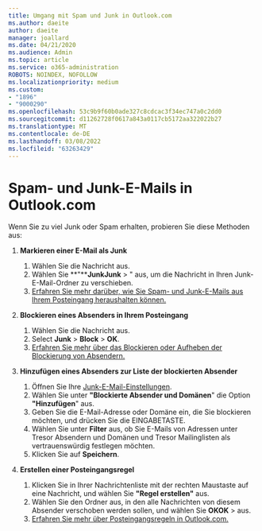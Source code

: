 ```yaml
---
title: Umgang mit Spam und Junk in Outlook.com
ms.author: daeite
author: daeite
manager: joallard
ms.date: 04/21/2020
ms.audience: Admin
ms.topic: article
ms.service: o365-administration
ROBOTS: NOINDEX, NOFOLLOW
ms.localizationpriority: medium
ms.custom:
- "1896"
- "9000290"
ms.openlocfilehash: 53c9b9f60b0ade327c8cdcac3f34ec747a0c2dd0
ms.sourcegitcommit: d11262728f0617a843a0117cb5172aa322022b27
ms.translationtype: MT
ms.contentlocale: de-DE
ms.lasthandoff: 03/08/2022
ms.locfileid: "63263429"
---
```

# <a name="spam-and-junk-email-in-outlookcom"></a>Spam- und Junk-E-Mails in Outlook.com

Wenn Sie zu viel Junk oder Spam erhalten, probieren Sie diese Methoden aus:

1. **Markieren einer E-Mail als Junk**
    1. Wählen Sie die Nachricht aus.
    1. Wählen Sie **"****JunkJunk** > " aus, um die Nachricht in Ihren Junk-E-Mail-Ordner zu verschieben.
    1. [Erfahren Sie mehr darüber, wie Sie Spam- und Junk-E-Mails aus Ihrem Posteingang heraushalten können.](https://support.office.com/article/a3ece97b-82f8-4a5e-9ac3-e92fa6427ae4?wt.mc_id=Office_Outlook_com_Alchemy)

1. **Blockieren eines Absenders in Ihrem Posteingang**
    1. Wählen Sie die Nachricht aus.
    1. Select **Junk** > **Block** > **OK**.
    1. [Erfahren Sie mehr über das Blockieren oder Aufheben der Blockierung von Absendern.](https://support.office.com/article/afba1c94-77bb-4f50-8b85-057cf52f4d5e?wt.mc_id=Office_Outlook_com_Alchemy)

1. **Hinzufügen eines Absenders zur Liste der blockierten Absender**
    1. Öffnen Sie Ihre [Junk-E-Mail-Einstellungen](https://outlook.live.com/mail/options/mail/junkEmail/blockedSendersAndDomainsV2).
    1. Wählen Sie unter **"Blockierte Absender und Domänen**" die Option **"Hinzufügen**" aus.
    1. Geben Sie die E-Mail-Adresse oder Domäne ein, die Sie blockieren möchten, und drücken Sie die EINGABETASTE.
    1. Wählen Sie unter **Filter** aus, ob Sie E-Mails von Adressen unter Tresor Absendern und Domänen und Tresor Mailinglisten als vertrauenswürdig festlegen möchten.
    1. Klicken Sie auf **Speichern**.

1. **Erstellen einer Posteingangsregel**
    1. Klicken Sie in Ihrer Nachrichtenliste mit der rechten Maustaste auf eine Nachricht, und wählen Sie **"Regel erstellen"** aus.
    1. Wählen Sie den Ordner aus, in den alle Nachrichten von diesem Absender verschoben werden sollen, und wählen Sie **OKOK** >  aus.
    1. [Erfahren Sie mehr über Posteingangsregeln in Outlook.com.](https://support.office.com/article/4b094371-a5d7-49bd-8b1b-4e4896a7cc5d?wt.mc_id=Office_Outlook_com_Alchemy)
